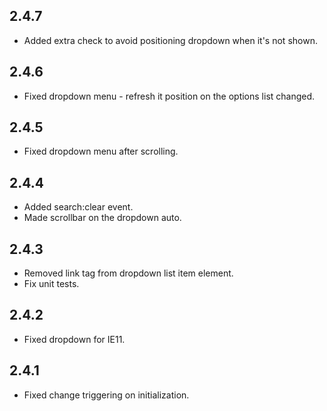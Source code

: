 ## 2.4.7

- Added extra check to avoid positioning dropdown when it's not shown.

## 2.4.6

- Fixed dropdown menu - refresh it position on the options list changed.

## 2.4.5

- Fixed dropdown menu after scrolling.

## 2.4.4

- Added search:clear event.
- Made scrollbar on the dropdown auto.

## 2.4.3

- Removed link tag from dropdown list item element.
- Fix unit tests.

## 2.4.2

- Fixed dropdown for IE11.

## 2.4.1

- Fixed change triggering on initialization.
